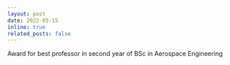 ```yaml
---
layout: post
date: 2022-05-15 
inline: true
related_posts: false
---
```


Award for best professor in second year of BSc in Aerospace Engineering

